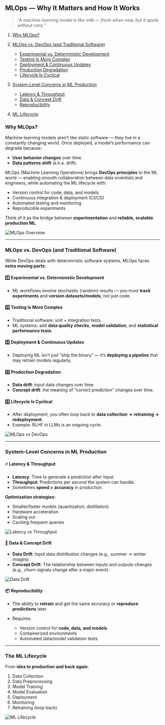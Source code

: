 ##  MLOps — Why It Matters and How It Works

> *“A machine learning model is like milk — fresh when new, but it spoils without care.”*


1. [Why MLOps?](#why-mlops)
2. [MLOps vs. DevOps (and Traditional Software)](#mlops-vs-devops-and-traditional-software)

   * [Experimental vs. Deterministic Development](#1️⃣-experimental-vs-deterministic-development)
   * [Testing Is More Complex](#2️⃣-testing-is-more-complex)
   * [Deployment & Continuous Updates](#3️⃣-deployment--continuous-updates)
   * [Production Degradation](#4️⃣-production-degradation)
   * [Lifecycle Is Cyclical](#5️⃣-lifecycle-is-cyclical)
3. [System-Level Concerns in ML Production](#system-level-concerns-in-ml-production)

   * [Latency & Throughput](#-latency--throughput)
   * [Data & Concept Drift](#-data--concept-drift)
   * [Reproducibility](#-reproducibility)
4. [ML Lifecycle](#the-ml-lifecycle)


### Why MLOps?

Machine learning models aren’t like static software — they live in a constantly changing world.
Once deployed, a model’s performance can degrade because:

* **User behavior changes** over time.
* **Data patterns shift** (a.k.a. drift).

MLOps (Machine Learning Operations) brings **DevOps principles** to the ML world — enabling smooth collaboration between data scientists and engineers, while automating the ML lifecycle with:

* Version control for code, data, and models
* Continuous integration & deployment (CI/CD)
* Automated testing and monitoring
* Reproducible experiments

Think of it as the bridge between **experimentation** and **reliable, scalable production ML**.

![MLOps Overview](img/image.png)

---

### MLOps vs. DevOps (and Traditional Software)

While DevOps deals with deterministic software systems, MLOps faces **extra moving parts**:

#### 1️⃣ Experimental vs. Deterministic Development

* ML workflows involve stochastic (random) results — you must **track experiments** and **version datasets/models**, not just code.

#### 2️⃣ Testing Is More Complex

* Traditional software: unit + integration tests.
* ML systems: add **data quality checks**, **model validation**, and **statistical performance tests**.

#### 3️⃣ Deployment & Continuous Updates

* Deploying ML isn’t just “ship the binary” — it’s **deploying a pipeline** that may retrain models regularly.

#### 4️⃣ Production Degradation

* **Data drift**: input data changes over time.
* **Concept drift**: the meaning of “correct prediction” changes over time.

#### 5️⃣ Lifecycle Is Cyclical

* After deployment, you often loop back to **data collection → retraining → redeployment**.
* Example: RLHF in LLMs is an ongoing cycle.

![MLOps vs DevOps](img/image-2.png)

---

### System-Level Concerns in ML Production

#### ⚡ Latency & Throughput

* **Latency**: Time to generate a prediction after input.
* **Throughput**: Predictions per second the system can handle.
* Sometimes **speed > accuracy** in production.

**Optimization strategies:**

* Smaller/faster models (quantization, distillation)
* Hardware acceleration
* Scaling out
* Caching frequent queries

![Latency vs Throughput](img/image-3.png)



#### 🔄 Data & Concept Drift

* **Data Drift**: Input data distribution changes (e.g., summer → winter images).
* **Concept Drift**: The relationship between inputs and outputs changes (e.g., churn signals change after a major event).

![Data Drift](img/image-4.png)


#### 📦 Reproducibility

* The ability to **retrain** and get the same accuracy or **reproduce predictions** later.
* Requires:

  * Version control for **code, data, and models**
  * Containerized environments
  * Automated data/model validation tests

---

### The ML Lifecycle

From **idea to production and back again**:

1. Data Collection
2. Data Preprocessing
3. Model Training
4. Model Evaluation
5. Deployment
6. Monitoring
7. Retraining (loop back)

![ML Lifecycle](img/image-5.png)
